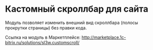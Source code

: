 # Кастомный скроллбар для сайта

Модуль позволяет изменить внешний вид скроллбара (полосы прокрутки страницы) без правки кода.

Ссылка на модуль в Маркетплейсе: http://marketplace.1c-bitrix.ru/solutions/sl3w.customscroll/
